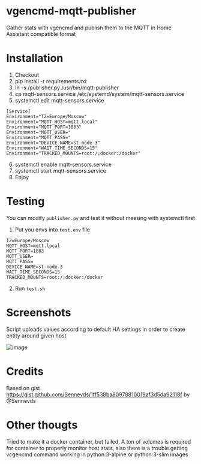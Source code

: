 # vgencmd-mqtt-publisher
Gather stats with vgencmd and publish them to the MQTT in Home Assistant compatible format

# Installation

1. Checkout
2. pip install -r requirements.txt
3. ln -s <path-to>/publisher.py /usr/bin/mqtt-publisher
4. cp mqtt-sensors.service /etc/systemd/system/mqtt-sensors.service
5. systemctl edit mqtt-sensors.service

```
[Service]
Environment="TZ=Europe/Moscow"
Environment="MQTT_HOST=mqtt.local"
Environment="MQTT_PORT=1883"
Environment="MQTT_USER="
Environment="MQTT_PASS="
Environment="DEVICE_NAME=st-node-3"
Environment="WAIT_TIME_SECONDS=15"
Environment="TRACKED_MOUNTS=root:/;docker:/docker"
```

6. systemctl enable mqtt-sensors.service
7. systemctl start mqtt-sensors.service
8. Enjoy

# Testing

You can modify `publisher.py` and test it without messing with systemctl first

1. Put you envs into `test.env` file
```
TZ=Europe/Moscow
MQTT_HOST=mqtt.local
MQTT_PORT=1883
MQTT_USER=
MQTT_PASS=
DEVICE_NAME=st-node-3
WAIT_TIME_SECONDS=15
TRACKED_MOUNTS=root:/;docker:/docker
```
2. Run `test.sh`

# Screenshots

Script uploads values according to default HA settings in order to create entity around given host

![image](https://user-images.githubusercontent.com/6578413/201254683-d9c83265-8fe6-42dc-bb04-ef40aee409a0.png)

# Credits

Based on gist https://gist.github.com/Sennevds/1ff538ba80978810019af3d5da92118f by @Sennevds

# Other thougts

Tried to make it a docker container, but failed. A ton of volumes is required for container to properly monitor host stats, also there is a trouble getting vcgencmd command working in python:3-alpine or python:3-slim images
